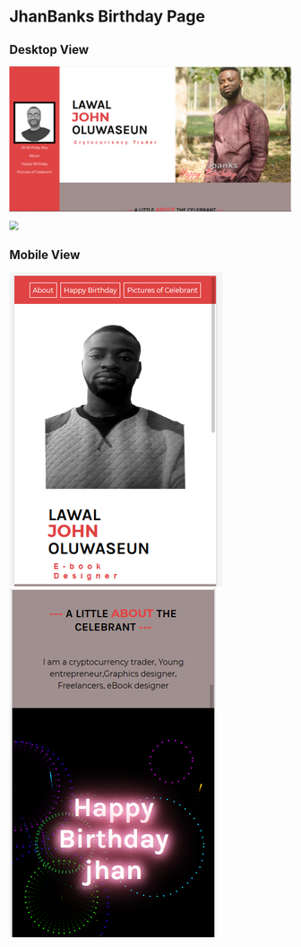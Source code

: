 # JhanBanks Birthday Page

## Desktop View

![](/screenshot/desktop_view.PNG)

![](/screenshot/destop2.PNG)

## Mobile View

![](/screenshot/mobile_view.PNG)     ![](/screenshot/mobile_2.PNG)
